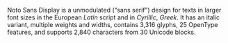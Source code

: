 Noto Sans Display is a unmodulated (“sans serif”) design for texts in larger font sizes in the European _Latin_ script and in _Cyrillic_, _Greek_. It has an italic variant, multiple weights and widths, contains 3,316 glyphs, 25 OpenType features, and supports 2,840 characters from 30 Unicode blocks.